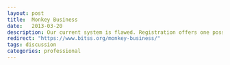 ```yaml
---
layout: post
title:  Monkey Business
date:   2013-03-20  
description: Our current system is flawed. Registration offers one possible solution. Rationale of research registration.
redirect: "https://www.bitss.org/monkey-business/"
tags: discussion
categories: professional
---
```



